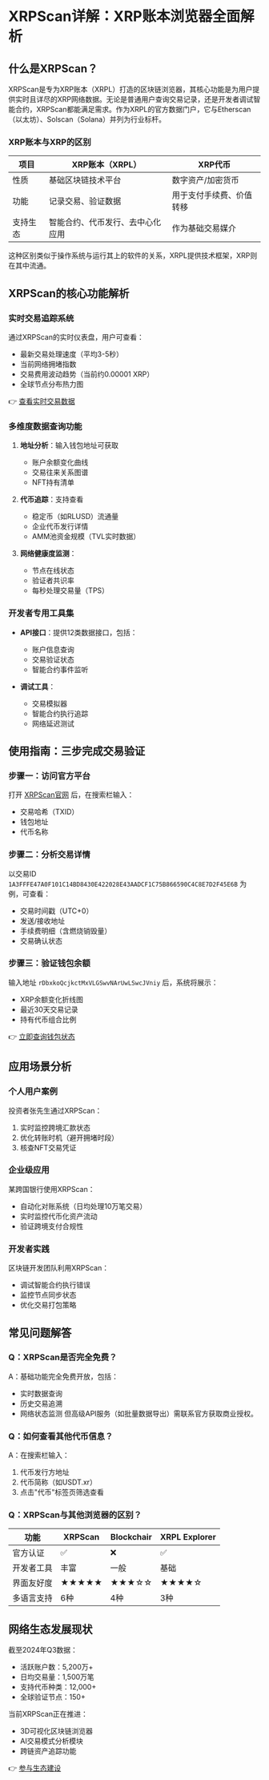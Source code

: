 # XRPScan详解：XRP账本浏览器全面解析

## 什么是XRPScan？

XRPScan是专为XRP账本（XRPL）打造的区块链浏览器，其核心功能是为用户提供实时且详尽的XRP网络数据。无论是普通用户查询交易记录，还是开发者调试智能合约，XRPScan都能满足需求。作为XRPL的官方数据门户，它与Etherscan（以太坊）、Solscan（Solana）并列为行业标杆。

### XRP账本与XRP的区别

| 项目        | XRP账本（XRPL）                | XRP代币                      |
|-----------|-----------------------------|---------------------------|
| 性质       | 基础区块链技术平台              | 数字资产/加密货币              |
| 功能       | 记录交易、验证数据              | 用于支付手续费、价值转移         |
| 支持生态    | 智能合约、代币发行、去中心化应用 | 作为基础交易媒介               |

这种区别类似于操作系统与运行其上的软件的关系，XRPL提供技术框架，XRP则在其中流通。

## XRPScan的核心功能解析

### 实时交易追踪系统

通过XRPScan的实时仪表盘，用户可查看：
- 最新交易处理速度（平均3-5秒）
- 当前网络拥堵指数
- 交易费用波动趋势（当前约0.00001 XRP）
- 全球节点分布热力图

👉 [查看实时交易数据](https://bit.ly/okx_welcome)

### 多维度数据查询功能

1. **地址分析**：输入钱包地址可获取
   - 账户余额变化曲线
   - 交易往来关系图谱
   - NFT持有清单

2. **代币追踪**：支持查看
   - 稳定币（如RLUSD）流通量
   - 企业代币发行详情
   - AMM池资金规模（TVL实时数据）

3. **网络健康度监测**：
   - 节点在线状态
   - 验证者共识率
   - 每秒处理交易量（TPS）

### 开发者专用工具集

- **API接口**：提供12类数据接口，包括：
  - 账户信息查询
  - 交易验证状态
  - 智能合约事件监听

- **调试工具**：
  - 交易模拟器
  - 智能合约执行追踪
  - 网络延迟测试

## 使用指南：三步完成交易验证

### 步骤一：访问官方平台
打开 [XRPScan官网](https://xrpscan.com) 后，在搜索栏输入：
- 交易哈希（TXID）
- 钱包地址
- 代币名称

### 步骤二：分析交易详情
以交易ID `1A3FFFE47A0F101C14BD8430E422028E43AADCF1C75B866590C4C8E7D2F45E6B` 为例，可查看：
- 交易时间戳（UTC+0）
- 发送/接收地址
- 手续费明细（含燃烧销毁量）
- 交易确认状态

### 步骤三：验证钱包余额
输入地址 `rDbxkoQcjkctMxVLGSwvNArUwLSwcJVniy` 后，系统将展示：
- XRP余额变化折线图
- 最近30天交易记录
- 持有代币组合比例

👉 [立即查询钱包状态](https://bit.ly/okx_welcome)

## 应用场景分析

### 个人用户案例
投资者张先生通过XRPScan：
1. 实时监控跨境汇款状态
2. 优化转账时机（避开拥堵时段）
3. 核查NFT交易凭证

### 企业级应用
某跨国银行使用XRPScan：
- 自动化对账系统（日均处理10万笔交易）
- 实时监控代币化资产流动
- 验证跨境支付合规性

### 开发者实践
区块链开发团队利用XRPScan：
- 调试智能合约执行错误
- 监控节点同步状态
- 优化交易打包策略

## 常见问题解答

### Q：XRPScan是否完全免费？
A：基础功能完全免费开放，包括：
- 实时数据查询
- 历史交易追溯
- 网络状态监测
但高级API服务（如批量数据导出）需联系官方获取商业授权。

### Q：如何查看其他代币信息？
A：在搜索栏输入：
1. 代币发行方地址
2. 代币简称（如USDT.xr）
3. 点击"代币"标签页筛选查看

### Q：XRPScan与其他浏览器的区别？
| 功能        | XRPScan     | Blockchair   | XRPL Explorer |
|-----------|------------|-------------|---------------|
| 官方认证    | ✅          | ❌           | ✅             |
| 开发者工具  | 丰富        | 一般         | 基础           |
| 界面友好度  | ★★★★★      | ★★★☆☆        | ★★★★☆          |
| 多语言支持  | 6种        | 4种          | 3种            |

## 网络生态发展现状

截至2024年Q3数据：
- 活跃账户数：5,200万+
- 日均交易量：1,500万笔
- 支持代币种类：12,000+
- 全球验证节点：150+

当前XRPScan正在推进：
- 3D可视化区块链浏览器
- AI交易模式分析模块
- 跨链资产追踪功能

👉 [参与生态建设](https://bit.ly/okx_welcome)
